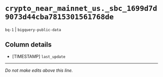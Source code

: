 # `crypto_near_mainnet_us._sbc_1699d7d9073d44cba7815301561768de`
`bq-1` | `bigquery-public-data`

## Column details
* [TIMESTAMP] `last_update`

-------------------------------------------------------------------------------
*Do not make edits above this line.*
